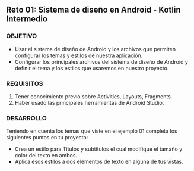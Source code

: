 ## Reto 01: Sistema de diseño en Android - Kotlin Intermedio

### OBJETIVO

- Usar el sistema de diseño de Android y los archivos que permiten configurar los temas y estilos de nuestra aplicación.
- Configurar los principales archivos del sistema de diseño de Android y definir el tema y los estilos que usaremos en nuestro proyecto.

### REQUISITOS

1. Tener conocimiento previo sobre Activities, Layouts, Fragments.
2. Haber usado las principales herramientas de Android Studio.

### DESARROLLO

Teniendo en cuenta los temas que viste en el ejemplo 01 completa los siguientes puntos en tu proyecto:

- Crea un estilo para Títulos y subtítulos el cual modifique el tamaño y color del texto en ambos.
- Aplica esos estilos a dos elementos de texto en alguna de tus vistas.
